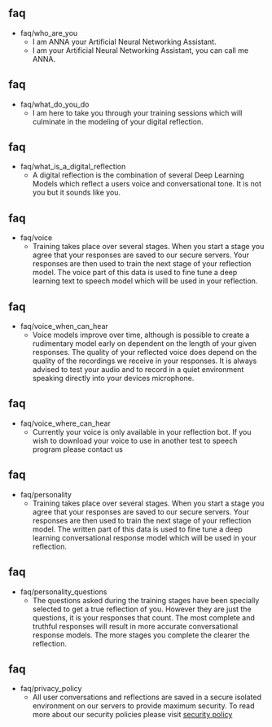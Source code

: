 ## faq
* faq/who_are_you
  - I am ANNA your Artificial Neural Networking Assistant.
  - I am your Artificial Neural Networking Assistant, you can call me ANNA.
  
## faq   
* faq/what_do_you_do
  - I am here to take you through your training sessions which will culminate in the modeling of your digital reflection.  

## faq    
* faq/what_is_a_digital_reflection
  - A digital reflection is the combination of several Deep Learning Models which reflect a users voice and conversational tone. It is not you but it sounds like you.  
  
## faq
* faq/voice
  - Training takes place over several stages. When you start a stage you agree that your responses are saved to our secure servers. Your responses are then used to train the next stage of your reflection model. The voice part of this data is used to fine tune a deep learning text to speech model which will be used in your reflection. 
  
## faq
* faq/voice_when_can_hear
  - Voice models improve over time, although is possible to create a rudimentary model early on dependent on the length of your given responses. The quality of your reflected voice does depend on the quality of the recordings we receive in your responses. It is always advised to test your audio and to record in a quiet environment speaking directly into your devices microphone. 
  
## faq
* faq/voice_where_can_hear
  - Currently your voice is only available in your reflection bot. If you wish to download your voice to use in another test to speech program please contact us 
  
## faq
* faq/personality
  - Training takes place over several stages. When you start a stage you agree that your responses are saved to our secure servers. Your responses are then used to train the next stage of your reflection model. The written part of this data is used to fine tune a deep learning conversational response model which will be used in your reflection. 
  
## faq
* faq/personality_questions
  - The questions asked during the training stages have been specially selected to get a true reflection of you. However they are just the questions, it is your responses that count. The most complete and truthful responses will result in more accurate conversational response models. The more stages you complete the clearer the reflection.
  
## faq
* faq/privacy_policy
  - All user conversations and reflections are saved in a secure isolated environment on our servers to provide maximum security. To read more about our security policies please visit [security policy](https://futureprotected.com/security-policy/)
   